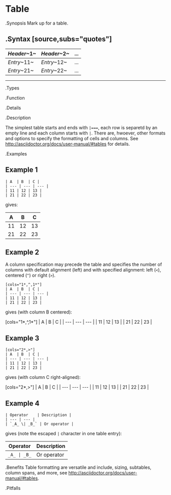 # Table

.Synopsis
Mark up for a table.

.Syntax
[source,subs="quotes"]
----
| _Header_~1~ | _Header_~2~ | ... |
| --- | --- | --- |
| _Entry_~11~  | _Entry_~12~  | ... |
| _Entry_~21~  | _Entry_~22~  | ... |

----

.Types

.Function

.Details

.Description

The simplest table starts and ends with `|===`, each row is separetd by an empty line and each column starts with `|`.
There are, hwoever, other formats and options to specify the formatting of cells and columns.
See http://asciidoctor.org/docs/user-manual/#tables for details.

.Examples

##  Example 1 

```rascal
| A  | B  | C |
| --- | --- | --- |
| 11 | 12 | 13 |
| 21 | 22 | 23 |

```

gives:

| A  | B  | C |
| --- | --- | --- |
| 11 | 12 | 13 |
| 21 | 22 | 23 |


##  Example 2 

A column specification may precede the table and specifies the number of columns with default alignment (left) and with
specified alignment: left (`<`), centered (`^`) or right (`>`).

```rascal
[cols="1*,^,1*"]
| A  | B  | C |
| --- | --- | --- |
| 11 | 12 | 13 |
| 21 | 22 | 23 |

```

gives (with column B centered):

[cols="1*,^,1*"]
| A  | B  | C |
| --- | --- | --- |
| 11 | 12 | 13 |
| 21 | 22 | 23 |


##  Example 3 

```rascal
[cols="2*,>"]
| A  | B  | C |
| --- | --- | --- |
| 11 | 12 | 13 |
| 21 | 22 | 23 |

```

gives (with column C right-aligned):

[cols="2*,>"]
| A  | B  | C |
| --- | --- | --- |
| 11 | 12 | 13 |
| 21 | 22 | 23 |


##  Example 4 

```rascal
| Operator    | Description |
| --- | --- |
| `_A_ \| _B_` | Or operator |

```

gives (note the escaped `|` character in one table entry):

| Operator    | Description |
| --- | --- |
| `_A_ \| _B_` | Or operator |


.Benefits
Table formatting are versatile and include, sizing, subtables, column spans, and more, see  http://asciidoctor.org/docs/user-manual/#tables.

.Pitfalls

